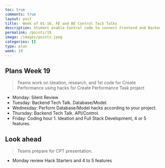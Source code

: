 ```yaml
---
toc: true
comments: true
layout: post
title:  Week of 01-16, FE and BE Control Tech Talks
description: Student enable Control code to connect Frontend and Backend development for their Create Performance Task project
permalink: /points/19
image: /images/points.jpeg
categories: []
type: plan
week: 19
---
```


## Plans Week 19
> Teams work on Ideation, research, and 1st code for Create Performance using hacks for Create Performance Task project

- Monday: Silent Review
- Tuesday: Backend Tech Talk. Database/Model.
- Wednesday: Perform Database/Model hacks according to your project.
- Thursday: Backend Tech Talk.  API/Control.  
- Friday: Coding hour 1. Ideation and Full Stack Development, 4 or 5 features.

## Look ahead
> Teams prepare for CPT presentation.

- Monday review Hack Starters and 4 to 5 features

